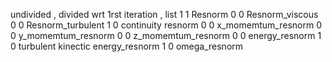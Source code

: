 undivided   , divided wrt 1rst iteration ,     list
1                   1                        Resnorm
0                   0                        Resnorm_viscous
0                   0                        Resnorm_turbulent
1                   0                        continuity resnorm
0                   0                        x_momemtum_resnorm
0                   0                        y_momemtum_resnorm
0                   0                        z_momemtum_resnorm
0                   0                        energy_resnorm
1                   0                        turbulent kinectic energy_resnorm
1                   0                        omega_resnorm
